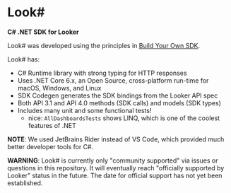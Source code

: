 # Look#

**C# .NET SDK for Looker**

Look# was developed using the principles in [Build Your Own SDK](/docs/byosdk.md).

Look# has:

- C# Runtime library with strong typing for HTTP responses
- Uses .NET Core 6.x, an Open Source, cross-platform run-time for macOS, Windows, and Linux
- SDK Codegen generates the SDK bindings from the Looker API spec
- Both API 3.1 and API 4.0 methods (SDK calls) and models (SDK types)
- Includes many unit and some functional tests!
  - nice: `AllDashboardsTests` shows LINQ, which is one of the coolest features of .NET

**NOTE**: We used JetBrains Rider instead of VS Code, which provided much better developer tools for C#.

**WARNING**: Look# is currently only "community supported" via issues or questions in this repository. It will eventually reach "officially supported by Looker" status in the future. The date for official support has not yet been established.
